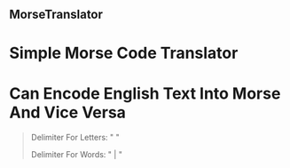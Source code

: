 ## MorseTranslator

# Simple Morse Code Translator

# Can Encode English Text Into Morse And Vice Versa

> Delimiter For Letters: " "
> 
> Delimiter For Words: " | " 
